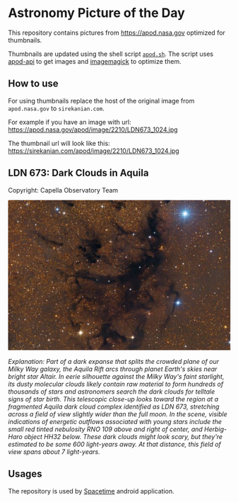 # Astronomy Picture of the Day

This repository contains pictures from https://apod.nasa.gov optimized for thumbnails.

Thumbnails are updated using the shell script [`apod.sh`](apod.sh). The script
uses [apod-api](https://github.com/nasa/apod-api) to get images and [imagemagick](https://imagemagick.org) to
optimize them.

## How to use

For using thumbnails replace the host of the original image from `apod.nasa.gov` to `sirekanian.com`.

For example if you have an image with url:<br>
https://apod.nasa.gov/apod/image/2210/LDN673_1024.jpg

The thumbnail url will look like this:<br>
https://sirekanian.com/apod/image/2210/LDN673_1024.jpg

## LDN 673: Dark Clouds in Aquila

Copyright: Capella Observatory Team

[![the picture of the day][1]][2]

_Explanation: Part of a dark expanse that splits the crowded plane of our Milky Way galaxy, the Aquila Rift arcs through planet Earth's skies near bright star Altair. In eerie silhouette against the Milky Way's faint starlight, its dusty molecular clouds likely contain raw material to form hundreds of thousands of stars and astronomers search the dark clouds for telltale signs of star birth. This telescopic close-up looks toward the region at a fragmented Aquila dark cloud complex identified as LDN 673, stretching across a field of view slightly wider than the full moon. In the scene, visible indications of energetic outflows associated with young stars include the small red tinted nebulosity RNO 109 above and right of center, and Herbig-Haro object HH32 below. These dark clouds might look scary, but they're estimated to be some 600 light-years away. At that distance, this field of view spans about 7 light-years._

## Usages

The repository is used by [Spacetime][3] android application.

[1]: image/2210/LDN673_1024.jpg

[2]: https://apod.nasa.gov/apod/image/2210/LDN673_1024.jpg

[3]: https://github.com/sirekanian/spacetime
